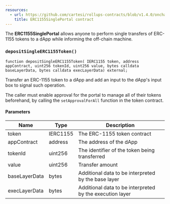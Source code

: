 ```yaml
---
resources:
  - url: https://github.com/cartesi/rollups-contracts/blob/v1.4.0/onchain/rollups/contracts/portals/ERC1155SinglePortal.sol
    title: ERC1155SinglePortal contract
---
```


The **ERC1155SinglePortal** allows anyone to perform single transfers of ERC-1155 tokens to a dApp while informing the off-chain machine.

### `depositSingleERC1155Token()`

```solidity
function depositSingleERC1155Token( IERC1155 token, address appContract, uint256 tokenId, uint256 value, bytes calldata baseLayerData, bytes calldata execLayerData) external;
```

Transfer an ERC-1155 token to a dApp and add an input to
the dApp's input box to signal such operation.

The caller must enable approval for the portal to manage all of their tokens
beforehand, by calling the `setApprovalForAll` function in the token contract.

#### Parameters

| Name          | Type     | Description                                              |
| ------------- | -------- | -------------------------------------------------------- |
| token         | IERC1155 | The ERC-1155 token contract                              |
| appContract   | address  | The address of the dApp                                  |
| tokenId       | uint256  | The identifier of the token being transferred            |
| value         | uint256  | Transfer amount                                          |
| baseLayerData | bytes    | Additional data to be interpreted by the base layer      |
| execLayerData | bytes    | Additional data to be interpreted by the execution layer |

